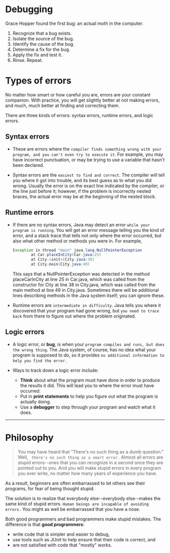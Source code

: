 # Debugging
Grace Hopper found the first bug: an actual moth in the computer.

1. Recognize that a bug exists.
2. Isolate the source of the bug.
3. Identify the cause of the bug.
4. Determine a fix for the bug.
5. Apply the fix and test it.
6. Rinse. Repeat.

# Types of errors
No matter how smart or how careful you are, errors are your constant companion. With practice, you will get slightly better at not making errors, and much, much better at finding and correcting them.

There are three kinds of errors: syntax errors, runtime errors, and logic errors.

## Syntax errors

- These are errors where the `compiler finds something wrong with your program, and you can't even try to execute it`. For example, you may have incorrect punctuation, or may be trying to use a variable that hasn't been declared.

- Syntax errors are the `easiest to find and correct`. The compiler will tell you where it got into trouble, and its best guess as to what you did wrong. Usually the error is on the exact line indicated by the compiler, or the line just before it; however, if the problem is incorrectly nested braces, the actual error may be at the beginning of the nested block.

## Runtime errors

- If there are no syntax errors, Java may detect an error `while your program is running`. You will get an error message telling you the kind of error, and a stack trace that tells not only where the error occurred, but also what other method or methods you were in. For example,

    ```java
    Exception in thread "main" java.lang.NullPointerException
            at Car.placeInCity(Car.java:25)
            at City.<init>(City.java:38)
            at City.main(City.java:49)
    ```

    This says that a NullPointerException was detected in the method placeCarInCity at line 25 in Car.java, which was called from the constructor for City at line 38 in City.java, which was called from the main method at line 49 in City.java. Sometimes there will be additional lines describing methods in the Java system itself; you can ignore these.

- Runtime errors are `intermediate in difficulty`. Java tells you where it discovered that your program had gone wrong, but `you need to trace back` from there to figure out where the problem originated.

## Logic errors

- A logic error, or **bug**, is when your `program compiles and runs, but does the wrong thing`. The Java system, of course, has no idea what your program is supposed to do, so it provides `no additional information to help you find the error`.

- Ways to track down a logic error include:

  - **Think** about what the program must have done in order to produce the results it did. This will lead you to where the error must have occurred.
  - Put in **print statements** to help you figure out what the program is actually doing.
  - Use a **debugger** to step through your program and watch what it does.

<hr>

# Philosophy

> You may have heard that "There's no such thing as a dumb question." Well, ` there's no such thing as a smart error.` Almost all errors are stupid errors--ones that you can recognize in a second once they are pointed out to you. And you will make stupid errors in every program you ever write, no matter how many years of experience you have.

As a result, beginners are often embarrassed to let others see their programs, for fear of being thought stupid.

The solution is to realize that everybody else--everybody else--makes the same kind of stupid errors. `Human beings are incapable of avoiding errors.` You might as well be embarrassed that you have a nose.

Both good programmers and bad programmers make stupid mistakes. The difference is that **good programmers**:

- write code that is simpler and easier to debug,
- use tools such as JUnit to help ensure that their code is correct, and
- are not satisfied with code that "mostly" works.

